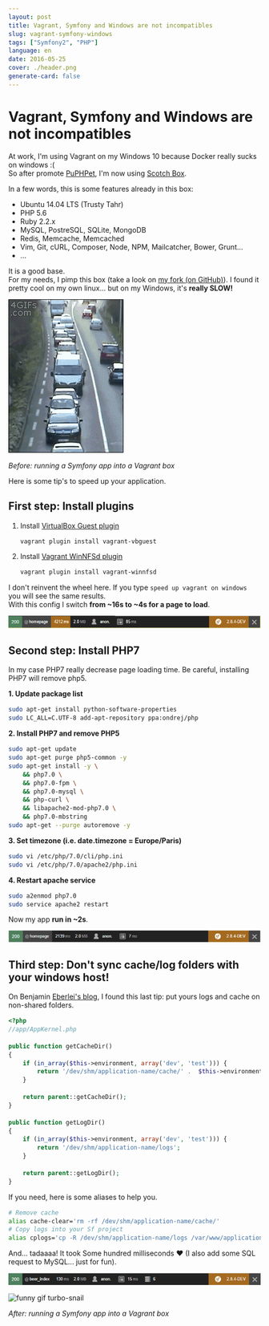 ```yaml
---
layout: post
title: Vagrant, Symfony and Windows are not incompatibles
slug: vagrant-symfony-windows
tags: ["Symfony2", "PHP"]
language: en
date: 2016-05-25
cover: ./header.png
generate-card: false
---
```


# Vagrant, Symfony and Windows are not incompatibles

At work, I'm using Vagrant on my Windows 10 because Docker really sucks on windows :(  
So after promote [PuPHPet](https://puphpet.com/), I'm now using [Scotch Box](https://box.scotch.io/).

In a few words, this is some features already in this box:

* Ubuntu 14.04 LTS (Trusty Tahr)
* PHP 5.6
* Ruby 2.2.x
* MySQL, PostreSQL, SQLite, MongoDB
* Redis, Memcache, Memcached
* Vim, Git, cURL, Composer, Node, NPM, Mailcatcher, Bower, Grunt...
* ...

It is a good base.  
For my needs, I pimp this box (take a look on [my fork (on GitHub)](https://github.com/maxpou/scotch-box)). I found it pretty cool on my own linux... but on my Windows, it's **really SLOW!**

![funny snail gif](./snail-1.gif)

*Before: running a Symfony app into a Vagrant box*

Here is some tip's to speed up your application.


## First step: Install plugins

1. Install [VirtualBox Guest plugin](https://github.com/dotless-de/vagrant-vbguest)

     ```bash
     vagrant plugin install vagrant-vbguest
     ```

2. Install [Vagrant WinNFSd plugin](https://github.com/winnfsd/vagrant-winnfsd)

    ```bash
    vagrant plugin install vagrant-winnfsd
    ```

I don't reinvent the wheel here. If you type `speed up vagrant on windows` you will see the same results.  
With this config I switch **from ~16s to ~4s for a page to load**.

![step 1](./1.png)

## Second step: Install PHP7

In my case PHP7 really decrease page loading time. Be careful, installing PHP7 will remove php5.

**1. Update package list**

```bash
sudo apt-get install python-software-properties
sudo LC_ALL=C.UTF-8 add-apt-repository ppa:ondrej/php
```

**2. Install PHP7 and remove PHP5**

```bash
sudo apt-get update
sudo apt-get purge php5-common -y
sudo apt-get install -y \
    && php7.0 \
    && php7.0-fpm \
    && php7.0-mysql \
    && php-curl \
    && libapache2-mod-php7.0 \
    && php7.0-mbstring
sudo apt-get --purge autoremove -y
```

**3. Set timezone (i.e. date.timezone = Europe/Paris)**

```bash
sudo vi /etc/php/7.0/cli/php.ini
sudo vi /etc/php/7.0/apache2/php.ini
```

**4. Restart apache service**

```bash
sudo a2enmod php7.0
sudo service apache2 restart
```

Now my app **run in ~2s**.

![step 2](./2.png)


## Third step: Don't sync cache/log folders with your windows host!

On Benjamin [Eberlei's blog](http://www.whitewashing.de/2013/08/19/speedup_symfony2_on_vagrant_boxes.html), I found this last tip: put yours logs and cache on non-shared folders.


```php
<?php
//app/AppKernel.php

public function getCacheDir()
{
    if (in_array($this->environment, array('dev', 'test'))) {
        return '/dev/shm/application-name/cache/' .  $this->environment;
    }

    return parent::getCacheDir();
}

public function getLogDir()
{
    if (in_array($this->environment, array('dev', 'test'))) {
        return '/dev/shm/application-name/logs';
    }

    return parent::getLogDir();
}
```

If you need, here is some aliases to help you.

```bash
# Remove cache
alias cache-clear='rm -rf /dev/shm/application-name/cache/'
# Copy logs into your Sf project
alias cplogs='cp -R /dev/shm/application-name/logs /var/www/application-name/public/app'
```


And... tadaaaa! It took Some hundred milliseconds ♥ (I also add some SQL request to MySQL... just for fun).

![step 3](./3.png)

![funny gif turbo-snail](./snail-2.gif)

*After: running a Symfony app into a Vagrant box*
